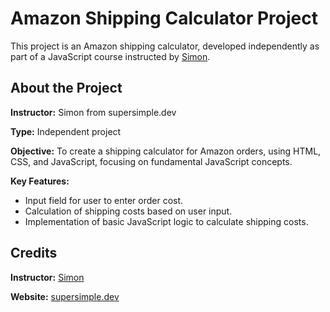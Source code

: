 
<h1>Amazon Shipping Calculator Project</h1>

<p>This project is an Amazon shipping calculator, developed independently as part of a JavaScript course instructed by <a href="https://github.com/SuperSimpleDev">Simon</a>.</p>

<h2>About the Project</h2>
<p><strong>Instructor:</strong> Simon from supersimple.dev</p>
<p><strong>Type:</strong> Independent project</p>
<p><strong>Objective:</strong> To create a shipping calculator for Amazon orders, using HTML, CSS, and JavaScript, focusing on fundamental JavaScript concepts.</p>

<p><strong>Key Features:</strong> <ul>
  <li>Input field for user to enter order cost.</li>
  <li>Calculation of shipping costs based on user input.</li>
  <li>Implementation of basic JavaScript logic to calculate shipping costs.</li>
</ul></p>

<h2>Credits</h2>
<p><strong>Instructor:</strong> <a href="https://github.com/SuperSimpleDev">Simon</a></p>
<p><strong>Website:</strong> <a href="https://supersimple.dev">supersimple.dev</a></p>

